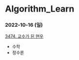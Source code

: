 # Algorithm_Learn
### 2022-10-16 (일)
[3474. 교수가 된 현우](https://www.acmicpc.net/problem/3474)
- 수학
- 정수론
